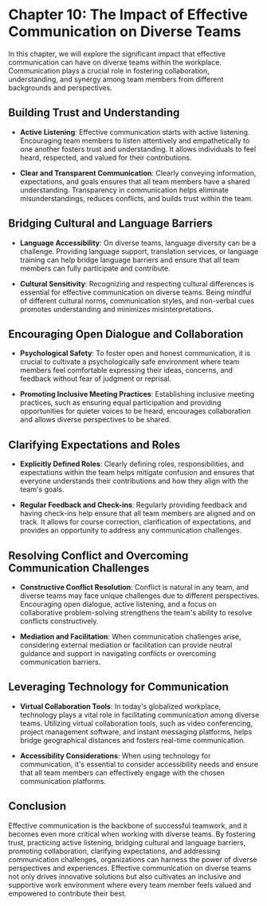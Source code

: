 Chapter 10: The Impact of Effective Communication on Diverse Teams
==================================================================

In this chapter, we will explore the significant impact that effective communication can have on diverse teams within the workplace. Communication plays a crucial role in fostering collaboration, understanding, and synergy among team members from different backgrounds and perspectives.

Building Trust and Understanding
--------------------------------

* **Active Listening**: Effective communication starts with active listening. Encouraging team members to listen attentively and empathetically to one another fosters trust and understanding. It allows individuals to feel heard, respected, and valued for their contributions.

* **Clear and Transparent Communication**: Clearly conveying information, expectations, and goals ensures that all team members have a shared understanding. Transparency in communication helps eliminate misunderstandings, reduces conflicts, and builds trust within the team.

Bridging Cultural and Language Barriers
---------------------------------------

* **Language Accessibility**: On diverse teams, language diversity can be a challenge. Providing language support, translation services, or language training can help bridge language barriers and ensure that all team members can fully participate and contribute.

* **Cultural Sensitivity**: Recognizing and respecting cultural differences is essential for effective communication on diverse teams. Being mindful of different cultural norms, communication styles, and non-verbal cues promotes understanding and minimizes misinterpretations.

Encouraging Open Dialogue and Collaboration
-------------------------------------------

* **Psychological Safety**: To foster open and honest communication, it is crucial to cultivate a psychologically safe environment where team members feel comfortable expressing their ideas, concerns, and feedback without fear of judgment or reprisal.

* **Promoting Inclusive Meeting Practices**: Establishing inclusive meeting practices, such as ensuring equal participation and providing opportunities for quieter voices to be heard, encourages collaboration and allows diverse perspectives to be shared.

Clarifying Expectations and Roles
---------------------------------

* **Explicitly Defined Roles**: Clearly defining roles, responsibilities, and expectations within the team helps mitigate confusion and ensures that everyone understands their contributions and how they align with the team's goals.

* **Regular Feedback and Check-ins**: Regularly providing feedback and having check-ins help ensure that all team members are aligned and on track. It allows for course correction, clarification of expectations, and provides an opportunity to address any communication challenges.

Resolving Conflict and Overcoming Communication Challenges
----------------------------------------------------------

* **Constructive Conflict Resolution**: Conflict is natural in any team, and diverse teams may face unique challenges due to different perspectives. Encouraging open dialogue, active listening, and a focus on collaborative problem-solving strengthens the team's ability to resolve conflicts constructively.

* **Mediation and Facilitation**: When communication challenges arise, considering external mediation or facilitation can provide neutral guidance and support in navigating conflicts or overcoming communication barriers.

Leveraging Technology for Communication
---------------------------------------

* **Virtual Collaboration Tools**: In today's globalized workplace, technology plays a vital role in facilitating communication among diverse teams. Utilizing virtual collaboration tools, such as video conferencing, project management software, and instant messaging platforms, helps bridge geographical distances and fosters real-time communication.

* **Accessibility Considerations**: When using technology for communication, it's essential to consider accessibility needs and ensure that all team members can effectively engage with the chosen communication platforms.

Conclusion
----------

Effective communication is the backbone of successful teamwork, and it becomes even more critical when working with diverse teams. By fostering trust, practicing active listening, bridging cultural and language barriers, promoting collaboration, clarifying expectations, and addressing communication challenges, organizations can harness the power of diverse perspectives and experiences. Effective communication on diverse teams not only drives innovative solutions but also cultivates an inclusive and supportive work environment where every team member feels valued and empowered to contribute their best.
